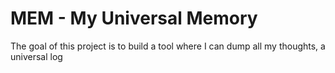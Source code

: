 # MEM - My Universal Memory

The goal of this project is to build a tool where I can dump all my thoughts, a universal log
